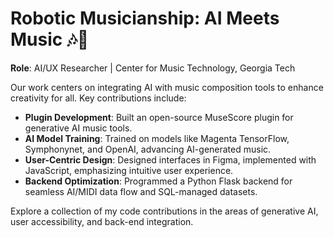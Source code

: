 # Robotic Musicianship: AI Meets Music 🎶🤖

**Role**: AI/UX Researcher | Center for Music Technology, Georgia Tech

Our work centers on integrating AI with music composition tools to enhance creativity for all. Key contributions include:

- **Plugin Development**: Built an open-source MuseScore plugin for generative AI music tools.
- **AI Model Training**: Trained on models like Magenta TensorFlow, Symphonynet, and OpenAI, advancing AI-generated music.
- **User-Centric Design**: Designed interfaces in Figma, implemented with JavaScript, emphasizing intuitive user experience.
- **Backend Optimization**: Programmed a Python Flask backend for seamless AI/MIDI data flow and SQL-managed datasets.

Explore a collection of my code contributions in the areas of generative AI, user accessibility, and back-end integration.
